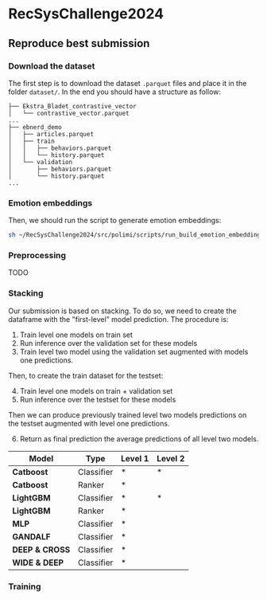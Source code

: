 # RecSysChallenge2024

## Reproduce best submission

### Download the dataset

The first step is to download the dataset ``.parquet`` files and place it in the folder ``dataset/``. In the end you should have a structure as follow:

```plain
├── Ekstra_Bladet_contrastive_vector
│   └── contrastive_vector.parquet
...
├── ebnerd_demo
│   ├── articles.parquet
│   ├── train
│   │   ├── behaviors.parquet
│   │   └── history.parquet
│   └── validation
│       ├── behaviors.parquet
│       └── history.parquet
...
```

### Emotion embeddings

Then, we should run the script to generate emotion embeddings:

```bash
sh ~/RecSysChallenge2024/src/polimi/scripts/run_build_emotion_embedding.sh
```

### Preprocessing

TODO

### Stacking

Our submission is based on stacking. To do so, we need to create the dataframe with the "first-level" model prediction. The procedure is:

1) Train level one models on train set
2) Run inference over the validation set for these models
3) Train level two model using the validation set augmented with models one predictions.

Then, to create the train dataset for the testset:

4) Train level one models on train + validation set
5) Run inference over the testset for these models

Then we can produce previously trained level two models predictions on the testset augmented with level one predictions.

6) Return as final prediction the average predictions of all level two models.


| **Model**            | **Type**     | **Level 1** | **Level 2** |
|----------------------|--------------|-------------|-------------|
| **Catboost**         | Classifier   | *           |  *     |
| **Catboost**         | Ranker       | *           |        |
| **LightGBM**         | Classifier   | *           |  *     |
| **LightGBM**         | Ranker       | *           |        |
| **MLP**              | Classifier   | *           |        |
| **GANDALF**          | Classifier   | *           |        |
| **DEEP & CROSS**     | Classifier   | *           |        |
| **WIDE & DEEP**      | Classifier   | *           |        |


### Training
